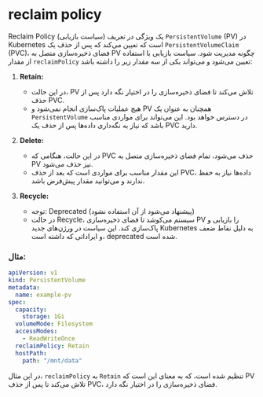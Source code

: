 # reclaim policy

Reclaim Policy (سیاست بازیابی) یک ویژگی در تعریف `PersistentVolume` (PV) در Kubernetes است که تعیین می‌کند که پس از حذف یک `PersistentVolumeClaim` (PVC)، فضای ذخیره‌سازی متصل به PV چگونه مدیریت شود. سیاست بازیابی با استفاده از مقدار `reclaimPolicy` تعیین می‌شود و می‌تواند یکی از سه مقدار زیر را داشته باشد:

1. **Retain:**
   - در این حالت، PV تلاش می‌کند تا فضای ذخیره‌سازی را در اختیار نگه دارد پس از حذف PVC.
   - هیچ عملیات پاک‌سازی انجام نمی‌شود و PV همچنان به عنوان یک `PersistentVolume` در دسترس خواهد بود. این می‌تواند برای مواردی مناسب باشد که نیاز به نگه‌داری داده‌ها پس از حذف یک PVC دارید.

2. **Delete:**
   - در این حالت، هنگامی که PVC حذف می‌شود، تمام فضای ذخیره‌سازی متصل به PV نیز حذف می‌شود.
   - این مقدار مناسب برای مواردی است که بعد از حذف PVC، داده‌ها نیاز به حفظ ندارند و می‌توانید مقدار پیش‌فرض باشد.

3. **Recycle:**
   - توجه: Deprecated (پیشنهاد می‌شود از آن استفاده نشود)
   - در حالت Recycle، سیستم می‌کوشد تا فضای ذخیره‌سازی PV را بازیابی و پاک‌سازی کند. این سیاست در ورژن‌های جدید Kubernetes به دلیل نقاط ضعف و ایراداتی که داشته است، deprecated شده است.

### مثال:

```yaml
apiVersion: v1
kind: PersistentVolume
metadata:
  name: example-pv
spec:
  capacity:
    storage: 1Gi
  volumeMode: Filesystem
  accessModes:
    - ReadWriteOnce
  reclaimPolicy: Retain
  hostPath:
    path: "/mnt/data"
```

در این مثال، `reclaimPolicy` به `Retain` تنظیم شده است، که به معنای این است که PV تلاش می‌کند تا پس از حذف PVC، فضای ذخیره‌سازی را در اختیار نگه دارد.

